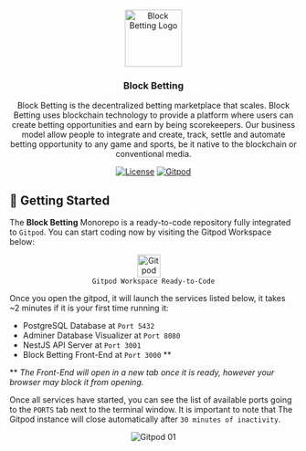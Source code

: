 <!-- INTRODUCTION -->
<br>
<p align="center">
  <a href="https://github.com/metamathstudios" target="_blank" rel="noopener noreferrer">
    <img width="100" src="https://user-images.githubusercontent.com/78161484/204107355-f9b2503b-06ab-4c65-8356-5ccef15e93b3.png" alt="Block Betting Logo">
  </a>
  
  <!-- Title Placeholder -->
  <h3 align="center">Block Betting</h3>
  <p align="center">
    Block Betting is the decentralized betting marketplace that scales. Block Betting uses blockchain technology to provide a platform where users can create betting opportunities and earn by being scorekeepers. Our business model allow people to integrate and create, track, settle and automate betting opportunity to any game and sports, be it native to the blockchain or conventional media.
  </p>
</p>

<div align="center">

[![License](https://img.shields.io/github/license/block-betting/block-betting-monorepo)](#license)
<a href="https://gitpod.io/#https://github.com/block-betting/block-betting-monorepo" target="_blank">
<img src="https://img.shields.io/badge/Gitpod-ready--to--code-blue?logo=gitpod" alt="Gitpod">
</a>

</div>

## 🚀 Getting Started

The **Block Betting** Monorepo is a ready-to-code repository fully integrated to `Gitpod`. You can start coding now by visiting the Gitpod Workspace below:

<p align="center">
<a href="https://gitpod.io/#https://github.com/block-betting/block-betting-monorepo" target="_blank" rel="noreferrer">
     <img src="https://gitpod.io/static/media/gitpod.a7ab6752.svg" alt="Gitpod" width="40" height="40" style="margin-right: 1rem;"/>
</a>
<br>
<code>Gitpod Workspace Ready-to-Code</code>
</p>

Once you open the gitpod, it will launch the services listed below, it takes ~2 minutes if it is your first time running it:

 - PostgreSQL Database at `Port 5432`
 - Adminer Database Visualizer at `Port 8080`
 - NestJS API Server at `Port 3001`
 - Block Betting Front-End at `Port 3000` **


** _The Front-End will open in a new tab once it is ready, however your browser may block it from opening._


Once all services have started, you can see the list of available ports going to the `PORTS` tab next to the terminal window. It is important to note that The Gitpod instance will close automatically after `30 minutes of inactivity`.

<p align="center">
  <img src="https://user-images.githubusercontent.com/78161484/204108165-567a34c9-2c3c-4d49-95bd-83fe1a6c9ade.png" alt="Gitpod 01"/>
</p>


